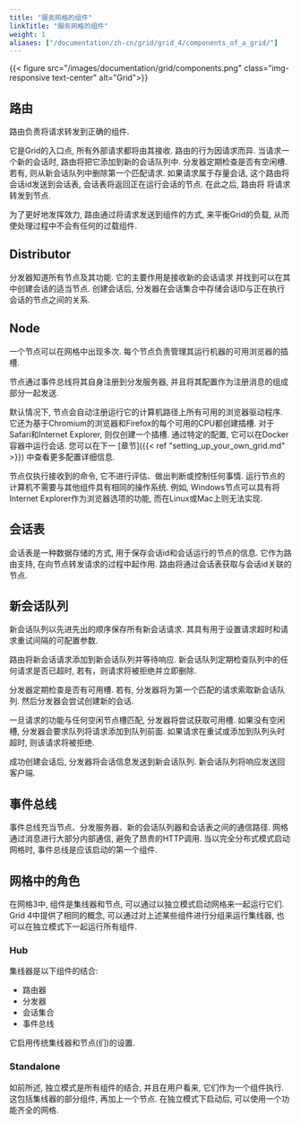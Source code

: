 ```yaml
---
title: "服务网格的组件"
linkTitle: "服务网格的组件"
weight: 1
aliases: ["/documentation/zh-cn/grid/grid_4/components_of_a_grid/"]
---
```



{{< figure src="/images/documentation/grid/components.png" class="img-responsive text-center" alt="Grid">}}


## 路由

路由负责将请求转发到正确的组件.

它是Grid的入口点, 所有外部请求都将由其接收.
路由的行为因请求而异.
当请求一个新的会话时, 路由将把它添加到新的会话队列中.
分发器定期检查是否有空闲槽.
若有, 则从新会话队列中删除第一个匹配请求.
如果请求属于存量会话, 
这个路由将会话id发送到会话表, 
会话表将返回正在运行会话的节点.
在此之后, 路由将
将请求转发到节点.

为了更好地发挥效力, 
路由通过将请求发送到组件的方式, 
来平衡Grid的负载,
从而使处理过程中不会有任何的过载组件.

## Distributor

分发器知道所有节点及其功能. 
它的主要作用是接收新的会话请求
并找到可以在其中创建会话的适当节点. 
创建会话后, 分发器在会话集合中存储会话ID与正在执行会话的节点之间的关系. 

## Node

一个节点可以在网格中出现多次.
每个节点负责管理其运行机器的可用浏览器的插槽.

节点通过事件总线将其自身注册到分发服务器,
并且将其配置作为注册消息的组成部分一起发送.

默认情况下, 
节点会自动注册运行它的计算机路径上所有可用的浏览器驱动程序.
它还为基于Chromium的浏览器和Firefox的每个可用的CPU都创建插槽.
对于Safari和Internet Explorer,
则仅创建一个插槽.
通过特定的配置, 
它可以在Docker容器中运行会话.
您可以在下一 [章节]({{< ref "setting_up_your_own_grid.md" >}}) 
中查看更多配置详细信息. 

节点仅执行接收到的命令, 
它不进行评估、做出判断或控制任何事情.
运行节点的计算机不需要与其他组件具有相同的操作系统.
例如, Windows节点可以具有将Internet Explorer作为浏览器选项的功能,
而在Linux或Mac上则无法实现.

## 会话表

会话表是一种数据存储的方式, 
用于保存会话id和会话运行的节点的信息.
它作为路由支持, 
在向节点转发请求的过程中起作用.
路由将通过会话表获取与会话id关联的节点.

## 新会话队列

新会话队列以先进先出的顺序保存所有新会话请求.
其具有用于设置请求超时和请求重试间隔的可配置参数.

路由将新会话请求添加到新会话队列并等待响应.
新会话队列定期检查队列中的任何请求是否已超时,
若有，则请求将被拒绝并立即删除.

分发器定期检查是否有可用槽. 
若有, 分发器将为第一个匹配的请求索取新会话队列.
然后分发器会尝试创建新的会话.

一旦请求的功能与任何空闲节点槽匹配, 
分发器将尝试获取可用槽. 
如果没有空闲槽, 
分发器会要求队列将请求添加到队列前面.
如果请求在重试或添加到队列头时超时, 
则该请求将被拒绝.

成功创建会话后, 
分发器将会话信息发送到新会话队列.
新会话队列将响应发送回客户端.

## 事件总线

事件总线充当节点、分发服务器、新的会话队列器和会话表之间的通信路径.
网格通过消息进行大部分内部通信, 避免了昂贵的HTTP调用.
当以完全分布式模式启动网格时, 事件总线是应该启动的第一个组件.


## 网格中的角色

在网格3中, 组件是集线器和节点, 
可以通过以独立模式启动网格来一起运行它们.
Grid 4中提供了相同的概念, 
可以通过对上述某些组件进行分组来运行集线器, 
也可以在独立模式下一起运行所有组件.

### Hub

集线器是以下组件的结合:

* 路由器
* 分发器
* 会话集合
* 事件总线

它启用传统集线器和节点(们)的设置.

### Standalone

如前所述, 独立模式是所有组件的结合, 
并且在用户看来, 它们作为一个组件执行.
这包括集线器的部分组件, 
再加上一个节点.
在独立模式下启动后, 
可以使用一个功能齐全的网格.
